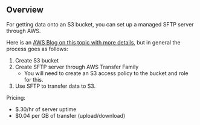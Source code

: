 ## Overview
For getting data onto an S3 bucket, you can set up a managed SFTP server through AWS.

Here is an [AWS Blog on this topic with more details](https://aws.amazon.com/blogs/aws/new-aws-transfer-for-sftp-fully-managed-sftp-service-for-amazon-s3/), but in general the process goes as follows:
1. Create S3 bucket
2. Create SFTP server through AWS Transfer Family
    - You will need to create an S3 access policy to the bucket and role for this.
3. Use SFTP to transfer data to S3.

Pricing:
- \$.30/hr of server uptime
- \$0.04 per GB of transfer (upload/download)
